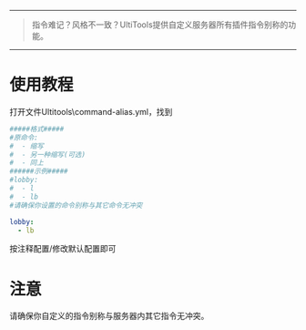 
---

> 指令难记？风格不一致？UltiTools提供自定义服务器所有插件指令别称的功能。

---

# 使用教程

打开文件Ultitools\command-alias.yml，找到

```yaml
#####格式#####
#原命令:
#  - 缩写
#  - 另一种缩写(可选)
#  - 同上
######示例#####
#lobby:
#  - l
#  - lb
#请确保你设置的命令别称与其它命令无冲突

lobby:
  - lb
```

按注释配置/修改默认配置即可

# 注意

请确保你自定义的指令别称与服务器内其它指令无冲突。



